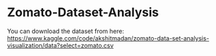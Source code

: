 # Zomato-Dataset-Analysis
You can download the dataset from here:
https://www.kaggle.com/code/akshitmadan/zomato-data-set-analysis-visualization/data?select=zomato.csv
